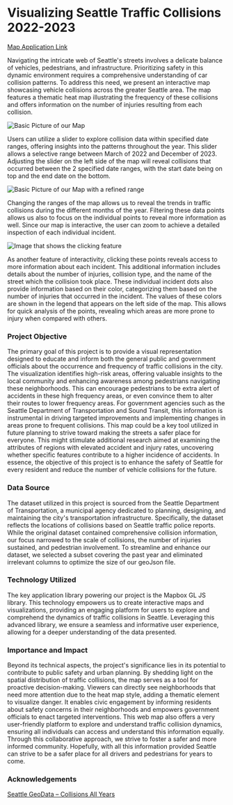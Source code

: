 # Visualizing Seattle Traffic Collisions 2022-2023

[Map Application Link](https://noah-rarick.github.io/seattle-collisions/heatmap.html)

Navigating the intricate web of Seattle's streets involves a delicate balance of vehicles, pedestrians, and infrastructure. Prioritizing safety in this dynamic environment requires a comprehensive understanding of car collision patterns. To address this need, we present an interactive map showcasing vehicle collisions across the greater Seattle area. The map features a thematic heat map illustrating the frequency of these collisions and offers information on the number of injuries resulting from each collision.  

![Basic Picture of our Map](https://github.com/noah-rarick/seattle-collisions/blob/main/img/Map-Overview-2.png)

Users can utilize a slider to explore collision data within specified date ranges, offering insights into the patterns throughout the year. This slider allows a selective range between March of 2022 and December of 2023. Adjusting the slider on the left side of the map will reveal collisions that occurred between the 2 specified date ranges, with the start date being on top and the end date on the bottom.

![Basic Picture of our Map with a refined range](https://github.com/noah-rarick/seattle-collisions/blob/main/img/Map-Overview.png)

Changing the ranges of the map allows us to reveal the trends in traffic collisions during the different months of the year. Filtering these data points allows us also to focus on the individual points to reveal more information as well. Since our map is interactive, the user can zoom to achieve a detailed inspection of each individual incident.

![Image that shows the clicking feature](https://github.com/noah-rarick/seattle-collisions/blob/main/img/click-feature.png)

As another feature of interactivity, clicking these points reveals access to more information about each incident. This additional information includes details about the number of injuries, collision type, and the name of the street which the collision took place. These individual incident dots also provide information based on their color, categorizing them based on the number of injuries that occurred in the incident. The values of these colors are shown in the legend that appears on the left side of the map. This allows for quick analysis of the points, revealing which areas are more prone to injury when compared with others.


### Project Objective
The primary goal of this project is to provide a visual representation designed to educate and inform both the general public and government officials about the occurrence and frequency of traffic collisions in the city. The visualization identifies high-risk areas, offering valuable insights to the local community and enhancing awareness among pedestrians navigating these neighborhoods. This can encourage pedestrians to be extra alert of accidents in these high frequency areas, or even convince them to alter their routes to lower frequency areas. For government agencies such as the Seattle Department of Transportation and Sound Transit, this information is instrumental in driving targeted improvements and implementing changes in areas prone to frequent collisions. This map could be a key tool utilized in future planning to strive toward making the streets a safer place for everyone. This might stimulate additional research aimed at examining the attributes of regions with elevated accident and injury rates, uncovering whether specific features contribute to a higher incidence of accidents. In essence, the objective of this project is to enhance the safety of Seattle for every resident and reduce the number of vehicle collisions for the future.


### Data Source
The dataset utilized in this project is sourced from the Seattle Department of Transportation, a municipal agency dedicated to planning, designing, and maintaining the city's transportation infrastructure. Specifically, the dataset reflects the locations of collisions based on Seattle traffic police reports. While the original dataset contained comprehensive collision information, our focus narrowed to the scale of collisions, the number of injuries sustained, and pedestrian involvement. To streamline and enhance our dataset, we selected a subset covering the past year and eliminated irrelevant columns to optimize the size of our geoJson file.

### Technology Utilized
The key application library powering our project is the Mapbox GL JS library. This technology empowers us to create interactive maps and visualizations, providing an engaging platform for users to explore and comprehend the dynamics of traffic collisions in Seattle. Leveraging this advanced library, we ensure a seamless and informative user experience, allowing for a deeper understanding of the data presented.

### Importance and Impact
Beyond its technical aspects, the project's significance lies in its potential to contribute to public safety and urban planning. By shedding light on the spatial distribution of traffic collisions, the map serves as a tool for proactive decision-making. Viewers can directly see neighborhoods that need more attention due to the heat map style, adding a thematic element to visualize danger. It enables civic engagement by informing residents about safety concerns in their neighborhoods and empowers government officials to enact targeted interventions. This web map also offers a very user-friendly platform to explore and understand traffic collision dynamics, ensuring all individuals can access and understand this information equally. Through this collaborative approach, we strive to foster a safer and more informed community. Hopefully, with all this information provided Seattle can strive to be a safer place for all drivers and pedestrians for years to come.  	


### Acknowledgements

[Seattle GeoData – Collisions All Years](https://data-seattlecitygis.opendata.arcgis.com/datasets/sdot-collisions-all-years-2/explore)
